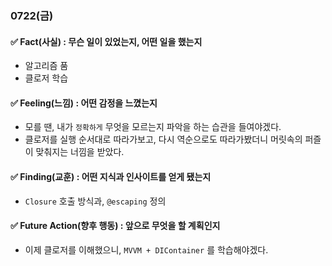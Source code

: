 ### 0722(금)

#### ✅ Fact(사실) : 무슨 일이 있었는지, 어떤 일을 했는지

- 알고리즘 품
- 클로저 학습


#### ✅ Feeling(느낌) : 어떤 감정을 느꼈는지

- 모를 땐, 내가 `정확하게` 무엇을 모르는지 파악을 하는 습관을 들여야겠다.
- 클로저를 실행 순서대로 따라가보고, 다시 역순으로도 따라가봤더니 머릿속의 퍼즐이 맞춰지는 너낌을 받았다.


#### ✅ Finding(교훈) : 어떤 지식과 인사이트를 얻게 됐는지

- `Closure` 호출 방식과, `@escaping` 정의


#### ✅ Future Action(향후 행동) : 앞으로 무엇을 할 계획인지

- 이제 클로저를 이해했으니, `MVVM + DIContainer` 를 학습해야겠다.

